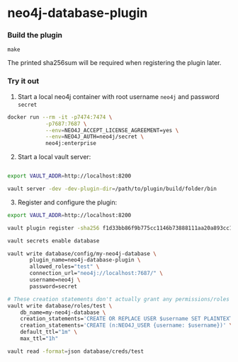 # neo4j-database-plugin
### Build the plugin
```
make
```
The printed sha256sum will be required when registering the plugin later.


### Try it out

1) Start a local neo4j container with root username `neo4j` and password `secret`
```bash
docker run --rm -it -p7474:7474 \
            -p7687:7687 \
            --env=NEO4J_ACCEPT_LICENSE_AGREEMENT=yes \
            --env=NEO4J_AUTH=neo4j/secret \
            neo4j:enterprise
```

2) Start a local vault server:
```bash

export VAULT_ADDR=http://localhost:8200

vault server -dev -dev-plugin-dir=/path/to/plugin/build/folder/bin
```

3) Register and configure the plugin:
```bash
export VAULT_ADDR=http://localhost:8200

vault plugin register -sha256 f1d33bb86f9b775cc1146b73888111aa20a893cc185cccc49ad1bdc6b5309deb database neo4j-database-plugin

vault secrets enable database

vault write database/config/my-neo4j-database \
       plugin_name=neo4j-database-plugin \
       allowed_roles="test" \
       connection_url="neo4j://localhost:7687/" \
       username=neo4j \
       password=secret

# These creation statements don't actually grant any permissions/roles
vault write database/roles/test \
    db_name=my-neo4j-database \
    creation_statements='CREATE OR REPLACE USER $username SET PLAINTEXT PASSWORD $password' \
    creation_statements='CREATE (n:NEO4J_USER {username: $username})' \
    default_ttl="1m" \
    max_ttl="1h"

vault read -format=json database/creds/test
```
